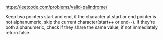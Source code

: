 https://leetcode.com/problems/valid-palindrome/

Keep two pointers start and end, if the character at start or end pointer is not alphanumeric, skip the current character(start++ or end--). If they're both alphanumeric, check if they share the same value, if not immediately return false.
